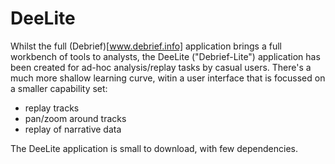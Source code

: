 DeeLite
=======

Whilst the full (Debrief)[www.debrief.info] application brings a full workbench of tools to analysts, the DeeLite ("Debrief-Lite") application has been created for ad-hoc analysis/replay tasks by casual users.   There's a much more shallow learning curve, witin a user interface that is focussed on a smaller capability set:

* replay tracks
* pan/zoom around tracks
* replay of narrative data

The DeeLite application is small to download, with few dependencies.
